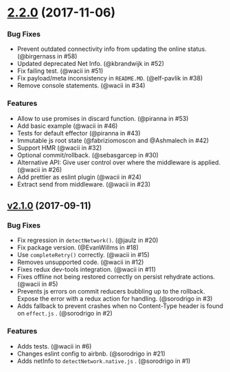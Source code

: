 <a name="2.2.0"></a>
# [2.2.0](https://github.com/redux-offline/redux-offline/releases/tag/v2.2.0) (2017-11-06)

### Bug Fixes

* Prevent outdated connectivity info from updating the online status. (@birgernass in #58)
* Updated deprecated Net Info. (@kbrandwijk in #52)
* Fix failing test. (@wacii in #51)
* Fix payload/meta inconsistency in `README.MD`. (@elf-pavlik in #38)
* Remove console statements. (@wacii in #34)

### Features

* Allow to use promises in discard function. (@piranna in #53)
* Add basic example (@wacii in #46)
* Tests for default effector (@piranna in #43)
* Immutable js root state (@fabriziomoscon and @Ashmalech in #42)
* Support HMR (@wacii in #32)
* Optional commit/rollback. (@sebasgarcep in #30)
* Alternative API: Give user control over where the middleware is applied. (@wacii in #26)
* Add prettier as eslint plugin (@wacii in #24)
* Extract send from middleware. (@wacii in #23)

<a name="2.1.0"></a>
## [v2.1.0](https://github.com/redux-offline/redux-offline/releases/tag/v2.1.0) (2017-09-11)


### Bug Fixes

* Fix regression in `detectNetwork()`. (@jaulz in #20)
* Fix package version. (@EvanWillms in #18)
* Use `completeRetry()` correctly. (@wacii in #15)
* Removes unsupported code. (@wacii in #12)
* Fixes redux dev-tools integration. (@wacii in #11)
* Fixes offline not being restored correctly on persist rehydrate actions. (@wacii in #5)
* Prevents js errors on commit reducers bubbling up to the rollback. Expose the error with a redux action for handling. (@sorodrigo in #3)
* Adds fallback to prevent crashes when no Content-Type header is found on `effect.js` . (@sorodrigo in #2)


### Features

* Adds tests. (@wacii in #6)
* Changes eslint config to airbnb. (@sorodrigo in #21)
* Adds netInfo to `detectNetwork.native.js` . (@sorodrigo in #1)



